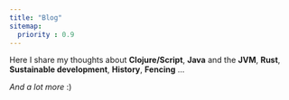 ```yaml
---
title: "Blog"
sitemap:
  priority : 0.9
---
```

Here I share my thoughts about **Clojure/Script**, **Java** and the **JVM**, **Rust**, **Sustainable development**, **History**, **Fencing** ...

*And a lot more* :)